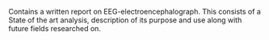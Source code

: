Contains a written report on EEG-electroencephalograph. This consists of a State of the art analysis, description of its purpose and use along with future fields researched on.
